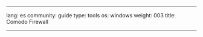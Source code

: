 

---

lang: es
community: guide
type: tools
os: windows
weight: 003
title: Comodo Firewall

---

<stub>

